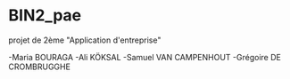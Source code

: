 # BIN2_pae
projet de 2ème "Application d'entreprise"

-Maria BOURAGA
-Ali KÖKSAL
-Samuel VAN CAMPENHOUT
-Grégoire DE CROMBRUGGHE
